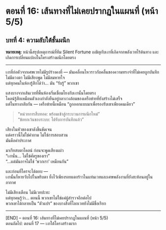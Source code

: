 # ตอนที่ 16: เส้นทางที่ไม่เคยปรากฏในแผนที่ (หน้า 5/5)  
## บทที่ 4: ความลับใต้ชั้นผนึก  
**หมายเหตุ:** หน้านี้สรุปเหตุการณ์ที่ทีม Silent Fortune เผชิญกับเงาที่เกิดจากพลังเวทไร้ต้นทาง และเกิดการเปลี่ยนแปลงในโครงสร้างผนึกโดยตรง

---

เงาที่ก่อตัวจากเศษเวทไม่มีรูปร่างคงที่ — มันเคลื่อนไหวราวกับคลื่นของความทรงจำที่ไม่เคยถูกบันทึก  
ไม่มีดวงตา ไม่มีเสียงพูด ไม่มีลมหายใจ  
แต่ทุกคนในห้องรู้สึกได้ว่า… มัน “รับรู้” พวกเขา

แสงบางจากเส้นเวทที่พื้นห้องเริ่มเชื่อมโยงกับเงานั้นโดยตรง  
ไคลน์รู้สึกเหมือนตัวเองกำลังยืนอยู่กลางวงล้อมของเครือข่ายที่ยังสร้างไม่เสร็จ  
แต่ในทางกลับกัน — เครือข่ายนี้เหมือน “ถูกออกแบบมาเพื่อรองรับเขาเพียงคนเดียว”

> “หน่วยการสืบทอด: พร้อมเข้าสู่กระบวนการผนึกใหม่”  
> “ข้อยกเว้นของระบบ: ได้รับการบันทึกแล้ว”

เสียงในหัวของเขาดังขึ้นชัดเจน  
แต่คราวนี้ไม่ใช่คำถาม ไม่ใช่การสอบสวน  
มันคือคำประกาศ

มาเรียสบตาไคลน์ ก่อนจะพูดเสียงแผ่ว  
“เงานั่น… ไม่ใช่ศัตรูของเรา”  
“…แต่มันอาจไม่ใช่ ‘พวกเรา’ เหมือนกัน”

และก่อนที่ใครจะได้ตอบ —  
เงานั้นก็หายวับไปในพริบตา ทิ้งไว้เพียงรอยแตกร้าวในแท่นเวทและเศษพลังงานที่ยังสะท้อนอยู่ในอากาศ

ไม่มีเสียงเตือน ไม่มีเวทปะทะ  
แต่ทุกคนรู้ว่า… ตอนนี้ พวกเขาไม่ใช่แค่ผู้สำรวจอีกต่อไป  
พวกเขาได้กลายเป็น “ตัวแปร” ของบางสิ่งที่โลกเวทยังไม่มีชื่อเรียก

---

[END] – ตอนที่ 16: เส้นทางที่ไม่เคยปรากฏในแผนที่ (หน้า 5/5)  
ตอนถัดไป: ตอนที่ 17 — เงาใต้โครงสร้างแรก
